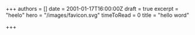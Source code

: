 +++
authors = []
date = 2001-01-17T16:00:00Z
draft = true
excerpt = "heelo"
hero = "/images/favicon.svg"
timeToRead = 0
title = "hello word"

+++
